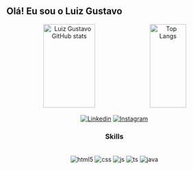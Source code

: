 ## **Olá! Eu sou o Luiz Gustavo**

<div align="center">
    <img width="49%" height="195px" alt="Luiz Gustavo GitHub stats" src="https://github-readme-stats-sigma-five.vercel.app/api?username=devgustas&show_icons=true&theme=dracula">
    <img width="41%" height="195px" alt="Top Langs" src="https://github-readme-stats-sigma-five.vercel.app/api/top-langs/?username=devgustas&layout=compact&theme=dracula">
<div/>

[![Linkedin](https://img.shields.io/badge/LinkedIn-0077B5?style=for-the-badge&logo=linkedin&logoColor=white&target=_blank&)](https://www.linkedin.com/in/lgalmeidadev/)
[![Instagram](https://img.shields.io/badge/Instagram-E4405F?style=for-the-badge&logo=instagram&logoColor=white)](https://www.instagram.com/luizgu_n/)


### **Skills**

<div style="display: inline_block"><br/>
    <img align="center" alt="html5" src="https://img.shields.io/badge/HTML5-E34F26?style=for-the-badge&logo=html5&logoColor=white">
    <img align="center" alt="css" src="https://img.shields.io/badge/CSS3-1572B6?style=for-the-badge&logo=css3&logoColor=white">
    <img align="center" alt="js" src="https://img.shields.io/badge/JavaScript-323330?style=for-the-badge&logo=javascript&logoColor=F7DF1Ee">
    <img align="center" alt="ts" src="https://img.shields.io/badge/TypeScript-007ACC?style=for-the-badge&logo=typescript&logoColor=white">
    <img align="center" alt="java" src="https://img.shields.io/badge/Java-ED8B00?style=for-the-badge&logo=java&logoColor=white">
<div>

